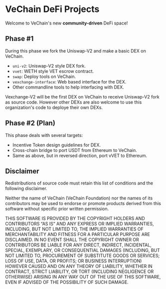 # VeChain DeFi Projects

Welcome to VeChain's new **community-driven** DeFi space!

## Phase #1

During this phase we fork the Uniswap-V2 and make a basic DEX on VeChain.

- `uni-v2`: Uniswap-V2 style DEX fork.
- `vvet`: WETH style VET escrow contract.
- `swap`: Deploy tools on VeChain.
- `vexchange-interface`: Web based interface for the DEX.
- Other commandline tools to help interfacing with DEX.

Vexchange-V2 will be the first DEX on VeChain to receive Uniswap-V2 fork as source code. However other DEXs are also welcome to use this organization's code to deploye their own DEXs.

## Phase #2 (Plan)

This phase deals with several targets:

- Incentive Token design guidelines for DEX.
- Cross-chain bridge to port USDT from Ethereum to VeChain.
- Same as above, but in reversed direction, port vVET to Ethereum.

## Disclaimer
Redistributions of source code must retain this list of conditions and the following disclaimer.

Neither the name of VeChain (VeChain Foundation) nor the names of its contributors may be used to endorse or promote products derived from this software without specific prior written permission.

THIS SOFTWARE IS PROVIDED BY THE COPYRIGHT HOLDERS AND CONTRIBUTORS “AS IS” AND ANY EXPRESS OR IMPLIED WARRANTIES, INCLUDING, BUT NOT LIMITED TO, THE IMPLIED WARRANTIES OF MERCHANTABILITY AND FITNESS FOR A PARTICULAR PURPOSE ARE DISCLAIMED. IN NO EVENT SHALL THE COPYRIGHT OWNER OR CONTRIBUTORS BE LIABLE FOR ANY DIRECT, INDIRECT, INCIDENTAL, SPECIAL, EXEMPLARY, OR CONSEQUENTIAL DAMAGES (INCLUDING, BUT NOT LIMITED TO, PROCUREMENT OF SUBSTITUTE GOODS OR SERVICES; LOSS OF USE, DATA, OR PROFITS; OR BUSINESS INTERRUPTION) HOWEVER CAUSED AND ON ANY THEORY OF LIABILITY, WHETHER IN CONTRACT, STRICT LIABILITY, OR TORT (INCLUDING NEGLIGENCE OR OTHERWISE) ARISING IN ANY WAY OUT OF THE USE OF THIS SOFTWARE, EVEN IF ADVISED OF THE POSSIBILITY OF SUCH DAMAGE.
